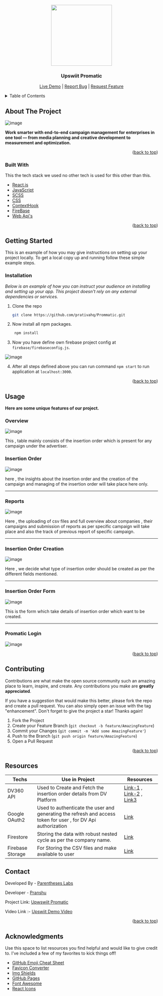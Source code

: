 <div id="top"></div>
<!-- PROJECT LOGO -->
<br />
<div align="center">
  <a href="https://prommatic.netlify.app" target="blank">
    <img src="https://user-images.githubusercontent.com/86917304/193017161-96e2a4c5-330c-43dd-a878-f51cb4007576.png" width="200px" alt="">
  </a>

  <h3 align="center">Upswiit Promatic</h3>

  <p align="center">
    <a href="https://prommatic.netlify.app" target="blank">Live Demo</a> |
    <a href="https://github.com/prativahq/Prommatic/issues" target="blank">Report Bug</a> |
    <a href="https://github.com/prativahq/Prommatic/issues" target="blank">Request Feature</a>
  </p>
</div>



<!-- TABLE OF CONTENTS -->
<details>
  <summary>Table of Contents</summary>
  <ol>
    <li>
      <a href="#about-the-project">About The Project</a>
      <ul>
        <li><a href="#built-with">Built With</a></li>
      </ul>
    </li>
    <li>
      <a href="#getting-started">Getting Started</a>
      <ul>
        <li><a href="#installation">Installation</a></li>
      </ul>
    </li>
    <li><a href="#usage">Usage</a></li>
    <li><a href="#contributing">Contributing</a></li>
    <li><a href="#contact">Contact</a></li>
    <li><a href="#acknowledgments">Acknowledgments</a></li>
  </ol>
</details>



<!-- ABOUT THE PROJECT -->
## About The Project


![image](https://user-images.githubusercontent.com/86917304/193017584-9f455c66-71f2-46d2-9cb7-e3476ebd5145.png)



**Work smarter with end-to-end campaign management for enterprises in one tool — from media planning and creative development to measurement and optimization.**
<p align="right">(<a href="#top">back to top</a>)</p>



### Built With

This the tech stack we used no other tech is used for this other than this.


* [React.js](https://reactjs.org/)
* [JavaScript](https://www.javascript.com/)
* [SCSS](https://sass-lang.com/)
* [CSS](https://www.w3schools.com/css/)
* [ContextHook](https://reactjs.org/docs/context.html)
* [FireBase](https://firebase.google.com/)
* [Web Api's](https://developer.mozilla.org/en-US/docs/Web/API)


<p align="right">(<a href="#top">back to top</a>)</p>



<!-- GETTING STARTED -->
## Getting Started

This is an example of how you may give instructions on setting up your project locally.
To get a local copy up and running follow these simple example steps.

### Installation

_Below is an example of how you can instruct your audience on installing and setting up your app. This project doesn't rely on any external dependencies or services._

1. Clone the repo
   ```sh
   git clone https://github.com/prativahq/Prommatic.git 
   ```
2. Now install all npm packages.
   ```sh
    npm install
   ```
   
3. Now you have define own firebase project config at `firebase/firebaseconfig.js`.

  ![image](https://user-images.githubusercontent.com/86917304/183728317-30372103-f0d7-4e99-b12c-7f0cd825ea18.png)

4. After all steps defined above you can run command `npm start` to run application at `localhost:3000`.


<p align="right">(<a href="#top">back to top</a>)</p>



<!-- USAGE EXAMPLES -->
## Usage
**Here are some unique features of our project.** 

### Overview
![image](https://user-images.githubusercontent.com/86917304/193018864-584c7f1e-0d2f-463d-8a42-4c2675406e58.png)

This , table mainly consists of the insertion order which is present for any campaign under the advertiser.


### Insertion Order
![image](https://user-images.githubusercontent.com/86917304/193019155-5b6de114-a676-459d-ace4-46fdcf6f10f7.png)

here , the insights about the insertion order and the creation of the campaign and managing of the insertion order will take place here only.

---

### Reports
![image](https://user-images.githubusercontent.com/86917304/193019431-f728e275-59cb-412b-880c-d71582e96ea7.png)

Here , the uploading of csv files and full overview about companies , their campaigns and submission of reports as per specific campaign will take place and also the track of previous report of specific campaign.

---

### Insertion Order Creation
![image](https://user-images.githubusercontent.com/86917304/193019817-a55856f4-c50a-4510-8022-692d3343eadb.png)

Here ,  we decide what type of insertion order should be created as per the different fields mentioned.

---

### Insertion Order Form
![image](https://user-images.githubusercontent.com/86917304/193021150-5c67969e-6498-4083-bee1-6cd8c11a749a.png)

This is the form which take details of insertion order which want to be created.

---


### Promatic Login
![image](https://user-images.githubusercontent.com/86917304/193021280-98f99c53-fb33-426c-bc6d-8b1a311324b8.png)


<p align="right">(<a href="#top">back to top</a>)</p>

<!-- CONTRIBUTING -->
## Contributing

Contributions are what make the open source community such an amazing place to learn, inspire, and create. Any contributions you make are **greatly appreciated**.

If you have a suggestion that would make this better, please fork the repo and create a pull request. You can also simply open an issue with the tag "enhancement".
Don't forget to give the project a star! Thanks again!

1. Fork the Project
2. Create your Feature Branch (`git checkout -b feature/AmazingFeature`)
3. Commit your Changes (`git commit -m 'Add some AmazingFeature'`)
4. Push to the Branch (`git push origin feature/AmazingFeature`)
5. Open a Pull Request

<p align="right">(<a href="#top">back to top</a>)</p>

## Resources

| Techs | Use in  Project | Resources |
|--------------------|--------------------------------------------------------------------------------------------|----------------------------------------------------|
| DV360 API | Used to Create and Fetch the insertion order details from DV Platform                                  | [Link-1](https://developers.google.com/display-video/api/guides/getting-started/overview) , [Link-2](https://developers.google.com/display-video/api/reference/rest/v1/advertisers.insertionOrders) , [Link3](https://developers.google.com/display-video/api/guides/managing-line-items/resources#create_an_insertion_order) |
| Google OAuth2      | Used to authenticate the user and generating the refresh and access token for user , for DV Api authorization       | [Link](https://github.com/googleapis/google-api-nodejs-client)         |
| Firestore     | Storing the data with robust nested cycle as per the company name. | [Link](https://firebase.google.com/docs/firestore)                                           |
| Firebase Storage  | For Storing the CSV files and make available to user                                           | [Link](https://firebase.google.com/docs/storage)  |

<!-- CONTACT -->
## Contact

Developed By - [Parentheses Labs](http://parentheses.co.in/)

Developer - [Pranshu](https://pranshuportfolio.netlify.app)

Project Link: [Upwswiit Promatic](https://prommatic.netlify.app)

Video Link :- [Upswiit Demo Video](https://www.loom.com/share/aa91d580c55148a19f70034a93ef51d5)

<p align="right">(<a href="#top">back to top</a>)</p>



<!-- ACKNOWLEDGMENTS -->
## Acknowledgments

Use this space to list resources you find helpful and would like to give credit to. I've included a few of my favorites to kick things off!

* [GitHub Emoji Cheat Sheet](https://www.webpagefx.com/tools/emoji-cheat-sheet)
* [Favicon Converter](https://favicon.io/favicon-converter/)
* [Img Shields](https://shields.io)
* [GitHub Pages](https://pages.github.com)
* [Font Awesome](https://fontawesome.com)
* [React Icons](https://react-icons.github.io/react-icons/search)
